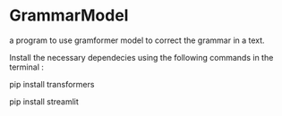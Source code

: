 # GrammarModel
a program to use gramformer model to correct the grammar in a text.

Install the necessary dependecies using the following commands in the terminal :

pip install transformers

pip install streamlit



